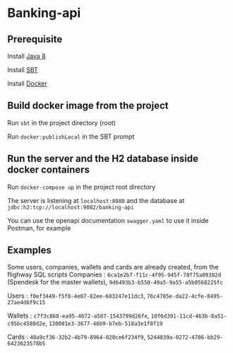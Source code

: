 # Banking-api

## Prerequisite
Install [Java 8](https://sdkman.io/)

Install [SBT](https://www.scala-sbt.org/)

Install [Docker](https://docs.docker.com/docker-for-mac/install/)

## Build docker image from the project
Run `sbt` in the project directory (root)

Run `docker:publishLocal` in the SBT prompt

## Run the server and the H2 database inside docker containers
Run `docker-compose up` in the project root directory

The server is listening at `localhost:8080` and the database at `jdbc:h2:tcp://localhost:9082/banking-api`

You can use the openapi documentation `swagger.yaml` to use it inside Postman, for example

## Examples
Some users, companies, wallets and cards are already created, from the flighway SQL scripts
Companies : `6ca1e2b7-f11c-4f95-945f-78f75a09382d` (Spendesk for the master wallets), `9d6493b3-b550-49a5-9a55-a5b0568225fc`

Users : `f0ef3449-f5f8-4e07-82ee-683247e11dc3`, `76c4785e-da22-4cfe-8495-27ae4d6f9c15`

Wallets : `c7f3c868-ea95-4072-a507-1543799d26fe`, `10f6d391-11cd-463b-8a51-c95bc4580d2e`, `130081e3-3677-46b9-b7eb-518a3e1f8f19`

Cards : `48a9cf36-32b2-4b79-8964-020ce6f234f9`, `5244839a-0272-4786-bb29-6423623578b5`
